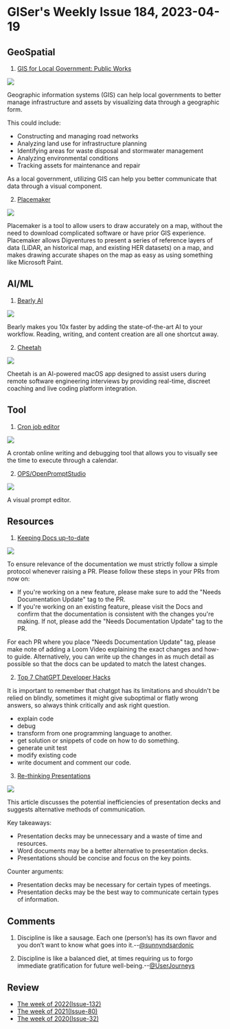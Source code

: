 # GISer's Weekly Issue 184, 2023-04-19

## GeoSpatial

1. [GIS for Local Government: Public Works](https://www.gislounge.com/gis-for-local-government-public-works/)

![](https://cdn.shortpixel.ai/spai/w_720+q_glossy+ret_img+to_webp/https://www.gislounge.com/wp-content/uploads/2023/04/water-meters-map-maptitude.jpg)

Geographic information systems (GIS) can help local governments to better manage infrastructure and assets by visualizing data through a geographic form.

This could include:

- Constructing and managing road networks
- Analyzing land use for infrastructure planning
- Identifying areas for waste disposal and stormwater management
- Analyzing environmental conditions
- Tracking assets for maintenance and repair

As a local government, utilizing GIS can help you better communicate that data through a visual component.

2. [Placemaker](https://www.gislounge.com/using-humaps-placemaker-to-crowdsource-gis-data/)

![](https://cdn.shortpixel.ai/spai/w_807+q_glossy+ret_img+to_webp/https://www.gislounge.com/wp-content/uploads/2022/07/placemaker-screenshot.png)

Placemaker is a tool to allow users to draw accurately on a map, without the need to download complicated software or have prior GIS experience. Placemaker allows Digventures to present a series of reference layers of data (LiDAR, an historical map, and existing HER datasets) on a map, and makes drawing accurate shapes on the map as easy as using something like Microsoft Paint.

## AI/ML

1. [Bearly AI](https://bearly.ai/)

![](https://bearly.ai/_next/image?url=%2F_next%2Fstatic%2Fmedia%2Fdesktop.190fa47e.png&w=3840&q=75)

Bearly makes you 10x faster by adding the state-of-the-art AI to your workflow. Reading, writing, and content creation are all one shortcut away.

2. [Cheetah](https://github.com/leetcode-mafia/cheetah)

![](https://github.com/leetcode-mafia/cheetah/raw/91cc5b89864fe28476a7e2062ede2c8322c17896/cheetah.jpg)

Cheetah is an AI-powered macOS app designed to assist users during remote software engineering interviews by providing real-time, discreet coaching and live coding platform integration.

## Tool

1. [Cron job editor](https://tool.crontap.com/cronjob-debugger)

![](https://assets.bestxtools.com/s2/main/images/2023-04-13-17-39-01.png)

A crontab online writing and debugging tool that allows you to visually see the time to execute through a calendar.

2. [OPS/OpenPromptStudio](https://moonvy.com/apps/ops/)

![](https://user-images.githubusercontent.com/82231420/230757122-5cf5659e-9e1a-4288-80fd-84ec229a063e.png)

A visual prompt editor.

## Resources

1. [Keeping Docs up-to-date](https://handbook.cal.com/engineering/keeping-docs-up-to-date)

![](https://2610544439-files.gitbook.io/~/files/v0/b/gitbook-x-prod.appspot.com/o/spaces%2FVXRprBTuMlihk37NQgUU%2Fuploads%2FEw79wL97FsTD9KvhuJsL%2Fimage.png?alt=media&token=af18736a-fd39-425c-8ece-22b4c3b98ada)

To ensure relevance of the documentation we must strictly follow a simple protocol whenever raising a PR. Please follow these steps in your PRs from now on:

- If you're working on a new feature, please make sure to add the "Needs Documentation Update" tag to the PR.
- If you're working on an existing feature, please visit the Docs and confirm that the documentation is consistent with the changes you're making. If not, please add the "Needs Documentation Update" tag to the PR.

For each PR where you place "Needs Documentation Update" tag, please make note of adding a Loom Video explaining the exact changes and how-to guide. Alternatively, you can write up the changes in as much detail as possible so that the docs can be updated to match the latest changes.

2. [Top 7 ChatGPT Developer Hacks](https://youtu.be/9W_U1y7RYuE)

It is important to remember that chatgpt has its limitations and shouldn't be relied on blindly, sometimes it might give suboptimal or flatly wrong answers, so always think critically and ask right question.

- explain code
- debug
- transform from one programming language to another.
- get solution or snippets of code on how to do something.
- generate unit test
- modify existing code
- write document and comment our code.

3. [Re-thinking Presentations](https://rishad.substack.com/p/re-thinking-presentations)

![](https://substackcdn.com/image/fetch/w_1456,c_limit,f_webp,q_auto:good,fl_progressive:steep/https%3A%2F%2Fbucketeer-e05bbc84-baa3-437e-9518-adb32be77984.s3.amazonaws.com%2Fpublic%2Fimages%2F6223fdd3-816b-4352-8a3c-1009f04cf04a_900x644.jpeg)

This article discusses the potential inefficiencies of presentation decks and suggests alternative methods of communication.

Key takeaways:

- Presentation decks may be unnecessary and a waste of time and resources.
- Word documents may be a better alternative to presentation decks.
- Presentations should be concise and focus on the key points.

Counter arguments:

- Presentation decks may be necessary for certain types of meetings.
- Presentation decks may be the best way to communicate certain types of information.

## Comments

1. Discipline is like a sausage. Each one (person’s) has its own flavor and you don’t want to know what goes into it.--[@sunnyndsardonic](https://twitter.com/sunnyndsardonic/status/1647641013132087297#m)

2. Discipline is like a balanced diet, at times requiring us to forgo immediate gratification for future well-being.--[@UserJourneys](https://twitter.com/UserJourneys/status/1647643725193936898#m)

## Review

- [The week of 2022(Issue-132)](../2022/issue-132.md)
- [The week of 2021(Issue-80)](../2021/issue-80.md)
- [The week of 2020(Issue-32)](../2020/issue-32.md)
